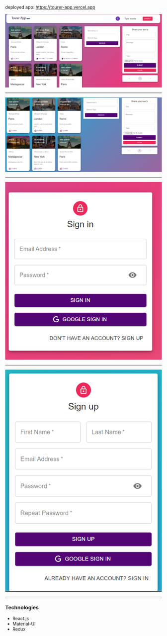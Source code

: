 deployed app: https://tourer-app.vercel.app
<br />
<div align="center">
  <img alt="Demo" src="https://raw.githubusercontent.com/Ik-williams/portfolio/main/src/Assets/Projects/tourer-app/Tourer-Home.png" />
</div>
<hr />
<div align="center">
  <img alt="Demo" src="https://raw.githubusercontent.com/Ik-williams/portfolio/main/src/Assets/Projects/tourer-app/Tourer-Home2.png" />
</div>
<hr />
<div align="center">
  <img alt="Demo" src="https://raw.githubusercontent.com/Ik-williams/portfolio/main/src/Assets/Projects/tourer-app/Tourer-Signin.png" />
</div>
<hr />
<div align="center">
  <img alt="Demo" src="https://raw.githubusercontent.com/Ik-williams/portfolio/main/src/Assets/Projects/tourer-app/Tourer-Signup.png" />
</div>
<hr />

### Technologies
<ul>
    <li>React.js</li>
    <li>Material-UI</li>
    <li>Redux</li>
</ul>